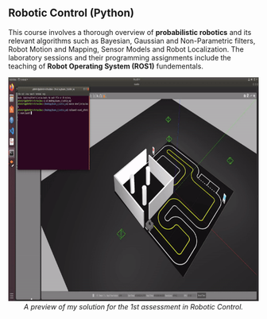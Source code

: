 ## Robotic Control (Python)
This course involves a thorough overview of **probabilistic robotics** and its relevant algorithms such as Bayesian, Gaussian and Non-Parametric filters, Robot Motion and Mapping, Sensor Models and Robot Localization. The laboratory sessions and their programming assignments include the teaching of **Robot Operating System (ROS1)** fundementals.

<p align="center">
  <img src="./Robotic Control/1st Examination/3. Robot motion/Expedition_2024-09-0523-11-23.gif" alt="Funny Cat" width="800" height="450">
  <br>
  <i>A preview of my solution for the 1st assessment in Robotic Control.</i>
</p>
